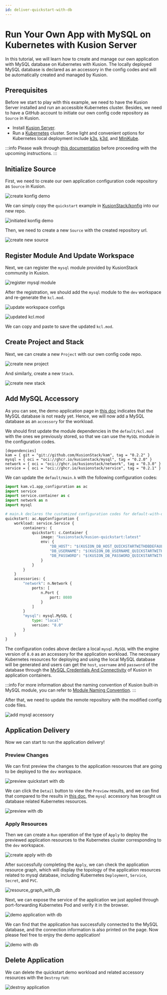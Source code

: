 ```yaml
---
id: deliver-quickstart-with-db
---
```


# Run Your Own App with MySQL on Kubernetes with Kusion Server

In this tutorial, we will learn how to create and manage our own application with MySQL database on Kubernetes with Kusion. The locally deployed MySQL database is declared as an accessory in the config codes and will be automatically created and managed by Kusion. 

## Prerequisites

Before we start to play with this example, we need to have the Kusion Server installed and run an accessible Kubernetes cluster. Besides, we need to have a GitHub account to initiate our own config code repository as `Source` in Kusion. 

- Install [Kusion Server](../1-install-kusion.md). 
- Run a [Kubernetes](https://kubernetes.io) cluster. Some light and convenient options for Kubernetes local deployment include [k3s](https://docs.k3s.io/quick-start), [k3d](https://k3d.io/v5.4.4/#installation), and [MiniKube](https://minikube.sigs.k8s.io/docs/tutorials/multi_node). 


:::info
Please walk through [this documentation](1-deliver-quickstart.md) before proceeding with the upcoming instructions. 
:::

## Initialize Source 

First, we need to create our own application configuration code repository as `Source` in Kusion. 

![create konfig demo](/img/docs/user_docs/getting-started/create_konfig_demo.png)

We can simply copy the `quickstart` example in [KusionStack/konfig](https://github.com/KusionStack/konfig/tree/main/example/quickstart) into our new repo. 

![initiated konfig demo](/img/docs/user_docs/getting-started/initiated_konfig_demo.png)

Then, we need to create a new `Source` with the created repository url. 

![create new source](/img/docs/user_docs/getting-started/create_new_source.png)

## Register Module And Update Workspace

Next, we can register the `mysql` module provided by KusionStack community in Kusion. 

![register mysql module](/img/docs/user_docs/getting-started/register_mysql_module.png)

After the registration, we should add the `mysql` module to the `dev` workspace and re-generate the `kcl.mod`. 

![update workspace configs](/img/docs/user_docs/getting-started/update_workspace_configs.png)

![updated kcl.mod](/img/docs/user_docs/getting-started/updated_kcl_mod.png)

We can copy and paste to save the updated `kcl.mod`. 

## Create Project and Stack

Next, we can create a new `Project` with our own config code repo. 

![create new project](/img/docs/user_docs/getting-started/create_new_project.png)

And similarly, create a new `Stack`. 

![create new stack](/img/docs/user_docs/getting-started/create_new_stack.png)

## Add MySQL Accessory

As you can see, the demo application page in [this doc](1-deliver-quickstart.md#apply-resources) indicates that the MySQL database is not ready yet. Hence, we will now add a MySQL database as an `accessory` for the workload. 

We should first update the module dependencies in the `default/kcl.mod` with the ones we previously stored, so that we can use the `MySQL` module in the configuration codes. 

```shell
[dependencies]
kam = { git = "git://github.com/KusionStack/kam", tag = "0.2.2" }
mysql = { oci = "oci://ghcr.io/kusionstack/mysql", tag = "0.2.0" }
network = { oci = "oci://ghcr.io/kusionstack/network", tag = "0.3.0" }
service = { oci = "oci://ghcr.io/kusionstack/service", tag = "0.2.1" }
```

We can update the `default/main.k` with the following configuration codes: 

```python
import kam.v1.app_configuration as ac
import service
import service.container as c
import network as n
import mysql

# main.k declares the customized configuration codes for default-with-db stack. 
quickstart: ac.AppConfiguration {
    workload: service.Service {
        containers: {
            quickstart: c.Container {
                image: "kusionstack/kusion-quickstart:latest"
                env: {
                    "DB_HOST": "$(KUSION_DB_HOST_QUICKSTARTWITHDBDEFAULTWITHDBQU)"
                    "DB_USERNAME": "$(KUSION_DB_USERNAME_QUICKSTARTWITHDBDEFAULTWITHDBQU)"
                    "DB_PASSWORD": "$(KUSION_DB_PASSWORD_QUICKSTARTWITHDBDEFAULTWITHDBQU)"
                }
            }
        }
    }
    accessories: {
        "network": n.Network {
            ports: [
                n.Port {
                    port: 8080
                }
            ]
        }
        "mysql": mysql.MySQL {
            type: "local"
            version: "8.0"
        }
    }
}
```

The configuration codes above declare a local `mysql.MySQL` with the engine version of `8.0` as an accessory for the application workload. The necessary Kubernetes resources for deploying and using the local MySQL database will be generated and users can get the `host`, `username` and `password` of the database through the [MySQL Credentials And Connectivity](../../6-reference/2-modules/1-developer-schemas/database/mysql.md#credentials-and-connectivity) of Kusion in application containers. 

:::info
For more information about the naming convention of Kusion built-in MySQL module, you can refer to [Module Naming Convention](../../6-reference/2-modules/3-naming-conventions.md). 
:::

After that, we need to update the remote repository with the modified config code files. 

![add mysql accessory](/img/docs/user_docs/getting-started/add_mysql_accessory.png)

## Application Delivery

Now we can start to run the application delivery! 

### Preview Changes

We can first preview the changes to the application resources that are going to be deployed to the `dev` workspace. 

![preview quickstart with db](/img/docs/user_docs/getting-started/preview_quickstart_with_db.png)

We can click the `Detail` button to view the `Preview` results, and we can find that compared to the results in [this doc](1-deliver-quickstart.md#preview-changes), the `mysql` accessory has brought us database related Kubernetes resources. 

![preview with db](/img/docs/user_docs/getting-started/preview_with_db.png)

### Apply Resources

Then we can create a `Run` operation of the type of `Apply` to deploy the previewed application resources to the Kubernetes cluster corresponding to the `dev` workspace. 

![create apply with db](/img/docs/user_docs/getting-started/create_apply_with_db.png)

After successfully completing the `Apply`, we can check the application resource graph, which will display the topology of the application resources related to mysql database, including Kubernetes `Deployment`, `Service`, `Secret`, and `PVC`. 

![resource_graph_with_db](/img/docs/user_docs/getting-started/resource_graph_with_db.png)

Next, we can expose the service of the application we just applied through port-forwarding Kubernetes Pod and verify it in the browser. 

![demo application with db](/img/docs/user_docs/getting-started/demo_application_with_db.png)

We can find that the application has successfully connected to the MySQL database, and the connection information is also printed on the page. Now please feel free to enjoy the demo application!

![demo with db](/img/docs/user_docs/getting-started/demo_with_db.gif)

## Delete Application

We can delete the quickstart demo workload and related accessory resources with the `Destroy` run: 


![destroy application](/img/docs/user_docs/getting-started/destroy_application.png)
